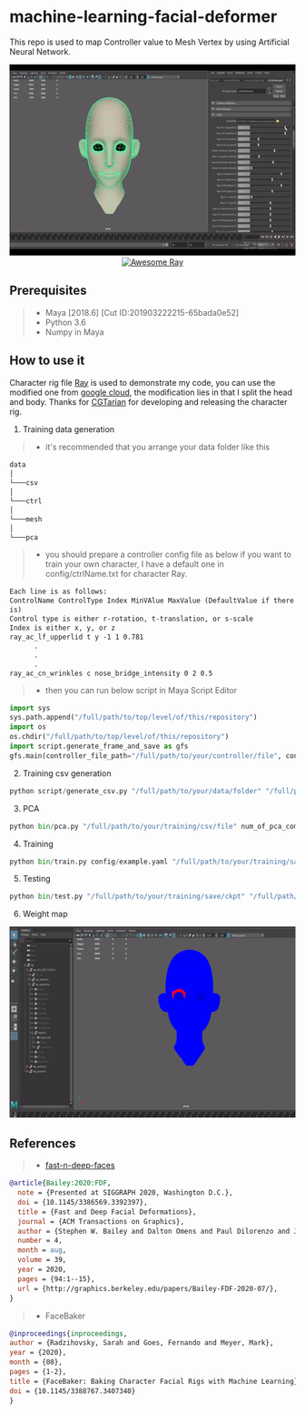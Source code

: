 # machine-learning-facial-deformer
This repo is used to map Controller value to Mesh Vertex by using Artificial Neural Network.

<div align=center><img src="image/ray.gif"></div>

<div align="center">
  <a href="https://www.youtube.com/watch?v=teCuM4sGZE0"><img src="https://yt-embed.herokuapp.com/embed?v=teCuM4sGZE0" alt="Awesome Ray"></a>
</div>

## Prerequisites
> * Maya [2018.6] [Cut ID:201903222215-65bada0e52]
> * Python 3.6
> * Numpy in Maya

## How to use it
Character rig file [Ray](https://www.cgtarian.com/maya-character-rigs/download-free-3d-character-ray.html) is used to demonstrate my code, you can use the modified one from [google cloud](https://drive.google.com/file/d/1DuBFxXbvfaKBhhJHx0MpdswHszDL27Lz/view?usp=sharing), the modification lies in that I split the head and body. Thanks for [CGTarian](https://www.cgtarian.com/) for developing and releasing the character rig.

1. Training data generation
> * it's recommended that you arrange your data folder like this
```
data
│
└───csv
│
└───ctrl
│
└───mesh
│   
└───pca
```
> * you should prepare a controller config file as below if you want to train your own character, I have a default one in config/ctrlName.txt for character Ray.
```
Each line is as follows:
ControlName ControlType Index MinVAlue MaxValue (DefaultValue if there is)
Control type is either r-rotation, t-translation, or s-scale
Index is either x, y, or z
ray_ac_lf_upperlid t y -1 1 0.781
      .
      .
      .
ray_ac_cn_wrinkles c nose_bridge_intensity 0 2 0.5
```
> * then you can run below script in Maya Script Editor
```python in Maya
import sys
sys.path.append("/full/path/to/top/level/of/this/repository")
import os
os.chdir("/full/path/to/top/level/of/this/repository")
import script.generate_frame_and_save as gfs
gfs.main(controller_file_path="/full/path/to/your/controller/file", controller_save_path="/full/path/to/your/controller/save/folder", mesh_node_name="head_mdl", mesh_save_path="/full/path/to/your/mesh/save/folder", frame_num=num_of_frames_to_generate)
```
2. Training csv generation
```python on host machine
python script/generate_csv.py "/full/path/to/your/data/folder" "/full/path/to/your/csv/folder"
```
3. PCA
```python on host machine
python bin/pca.py "/full/path/to/your/training/csv/file" num_of_pca_components
```
4. Training
```python on host machine
python bin/train.py config/example.yaml "/full/path/to/your/training/save/folder" --num_workers=4 --device_ids=0
```
5. Testing
```python on host machine
python bin/test.py "/full/path/to/your/training/save/ckpt" "/full/path/to/your/training/config/file" "/full/path/to/your/test/csv/file"
```
6. Weight map
<div align=center><img src="image/ray-weightmap.gif"></div>

## References
> * [fast-n-deep-faces](https://github.com/stephen-w-bailey/fast-n-deep-faces)
```bibtex
@article{Bailey:2020:FDF,
  note = {Presented at SIGGRAPH 2020, Washington D.C.},
  doi = {10.1145/3386569.3392397},
  title = {Fast and Deep Facial Deformations},
  journal = {ACM Transactions on Graphics},
  author = {Stephen W. Bailey and Dalton Omens and Paul Dilorenzo and James F. O'Brien},
  number = 4,
  month = aug,
  volume = 39,
  year = 2020,
  pages = {94:1--15},
  url = {http://graphics.berkeley.edu/papers/Bailey-FDF-2020-07/},
}
```

> * FaceBaker
```bibtex
@inproceedings{inproceedings,
author = {Radzihovsky, Sarah and Goes, Fernando and Meyer, Mark},
year = {2020},
month = {08},
pages = {1-2},
title = {FaceBaker: Baking Character Facial Rigs with Machine Learning},
doi = {10.1145/3388767.3407340}
}
```
